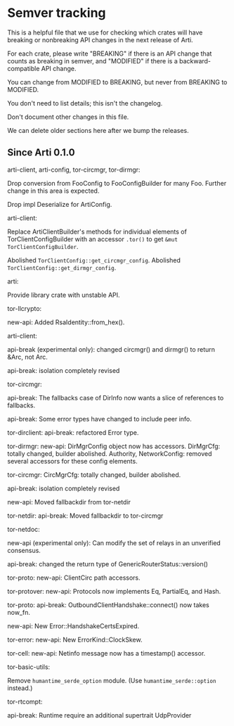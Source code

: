 # Semver tracking

This is a helpful file that we use for checking which crates will have
breaking or nonbreaking API changes in the next release of Arti.

For each crate, please write "BREAKING" if there is an API change that counts
as breaking in semver, and "MODIFIED" if there is a backward-compatible API
change.

You can change from MODIFIED to BREAKING, but never from BREAKING to
MODIFIED.

You don't need to list details; this isn't the changelog.

Don't document other changes in this file.

We can delete older sections here after we bump the releases.


## Since Arti 0.1.0

arti-client, arti-config, tor-circmgr, tor-dirmgr:

  Drop conversion from FooConfig to FooConfigBuilder for many Foo.
  Further change in this area is expected.

  Drop impl Deserialize for ArtiConfig.

arti-client:

  Replace ArtiClientBuilder's methods for individual elements of TorClientConfigBuilder
  with an accessor `.tor()` to get `&mut TorClientConfigBuilder`.

  Abolished `TorClientConfig::get_circmgr_config`.
  Abolished `TorClientConfig::get_dirmgr_config`.

arti:

  Provide library crate with unstable API.

tor-llcrypto:

  new-api: Added RsaIdentity::from\_hex().

arti-client:

  api-break (experimental only): changed circmgr() and dirmgr() to return
  &Arc, not Arc.

  api-break: isolation completely revised

tor-circmgr:

  api-break: The fallbacks case of DirInfo now wants a slice of references to
  fallbacks.

  api-break: Some error types have changed to include peer info.

tor-dirclient:
  api-break: refactored Error type.

tor-dirmgr:
  new-api: DirMgrConfig object now has accessors.
  DirMgrCfg: totally changed, builder abolished.
  Authority, NetworkConfig: removed several accessors for these config elements.

tor-circmgr:
  CircMgrCfg: totally changed, builder abolished.

  api-break: isolation completely revised

  new-api: Moved fallbackdir from tor-netdir

tor-netdir:
  api-break: Moved fallbackdir to tor-circmgr

tor-netdoc:

  new-api (experimental only): Can modify the set of relays in an unverified
  consensus.

  api-break: changed the return type of GenericRouterStatus::version()

tor-proto:
  new-api: ClientCirc path accessors.

tor-protover:
  new-api: Protocols now implements Eq, PartialEq, and Hash.

tor-proto:
  api-break: OutboundClientHandshake::connect() now takes now_fn.

  new-api: New Error::HandshakeCertsExpired.

tor-error:
  new-api: New ErrorKind::ClockSkew.

tor-cell:
  new-api: Netinfo message now has a timestamp() accessor.

tor-basic-utils:

  Remove `humantime_serde_option` module.
  (Use `humantime_serde::option` instead.)

tor-rtcompt:

  api-break: Runtime require an additional supertrait UdpProvider
